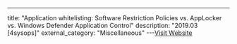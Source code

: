 ---
title: "Application whitelisting: Software Restriction Policies vs. AppLocker vs. Windows Defender Application Control"
description: "2019.03 [4sysops]"
external_category: "Miscellaneous"
---[Visit Website](https://4sysops.com/archives/application-whitelisting-software-restriction-policies-vs-applocker-vs-windows-defender-application-control/)

